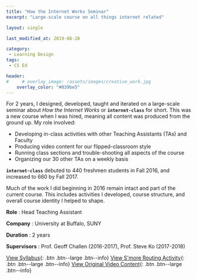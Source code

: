 ```yaml
---
title: "How the Internet Works Seminar"
excerpt: "Large-scale course on all things internet related"

layout: single

last_modified_at: 2019-08-28

category:
 - Learning Design
tags: 
 - CS Ed

header:
#     # overlay_image: /assets/images/creative_work.jpg
    overlay_color: "#039be5"
---
```

For 2 years, I designed, developed, taught and iterated on a large-scale seminar about *How the Internet Works* or **`internet-class`** for short. This was a new course when I was hired, meaning all content was produced from the ground up. My role involved:
* Developing in-class activities with other Teaching Assistants (TAs) and Faculty
* Producing video content for our flipped-classroom style
* Running class sections and trouble-shooting all aspects of the course
* Organizing our 30 other TAs on a weekly basis  

**`internet-class`** debuted to 440 freshmen students in Fall 2016, and increased to 660 by Fall 2017. 

Much of the work I did beginning in 2016 remain intact and part of the current course. This includes activities I developed, course structure, and overall course identity I helped to shape. 

**Role** : Head Teaching Assistant

**Company** : University at Buffalo, SUNY

**Duration** : 2 years

**Supervisors** : Prof. Geoff Challen (2016-2017), Prof. Steve Ko (2017-2018)

[View Syllabus](https://www.internet-class.org/courses/fys/syllabus/){: .btn .btn--large .btn--info} [View S'more Routing Activity](https://docs.google.com/document/d/16NZ611QvwnyDquYgaEMiYy8JxSv77O8NcIv5QxbA4Vs/edit?usp=sharing){: .btn .btn--large .btn--info} [View Original Video Content](https://www.youtube.com/channel/UCF-EPJcRpVWGzr-MwITe8AA/playlists?view=1&sort=da&flow=grid){: .btn .btn--large .btn--info}